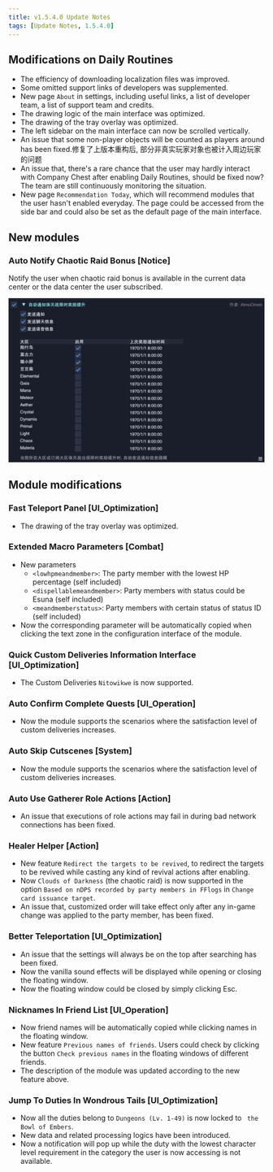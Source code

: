 ```yaml
---
title: v1.5.4.0 Update Notes
tags: [Update Notes, 1.5.4.0]
---
```


## Modifications on Daily Routines

- The efficiency of downloading localization files was improved.
- Some omitted support links of developers was supplemented.
- New page `About` in settings, including useful links, a list of developer team, a list of support team and credits.
- The drawing logic of the main interface was optimized.
- The drawing of the tray overlay was optimized.
- The left sidebar on the main interface can now be scrolled vertically.
- An issue that some non-player objects will be counted as players around has been fixed.修复了上版本重构后, 部分非真实玩家对象也被计入周边玩家的问题
- An issue that, there's a rare chance that the user may hardly interact with Company Chest after enabling Daily Routines, should be fixed now? The team are still continuously monitoring the situation.
- New page `Recommendation Today`, which will recommend modules that the user hasn't enabled everyday. The page could be accessed from the side bar and could also be set as the default page of the main interface.

## New modules

### Auto Notify Chaotic Raid Bonus [Notice]

Notify the user when chaotic raid bonus is available in the current data center or the data center the user subscribed.

![AutoNotifyChaoticRaidBonus](/assets/Changelog/1.5.4.0/AutoNotifyChaoticRaidBonus.png)

## Module modifications

### Fast Teleport Panel [UI_Optimization]

- The drawing of the tray overlay was optimized.

### Extended Macro Parameters [Combat]

- New parameters
    - `<lowhpmeandmember>`: The party member with the lowest HP percentage (self included)
    - `<dispellablemeandmember>`: Party members with status could be Esuna (self included)
    - `<meandmemberstatus>`: Party members with certain status of status ID (self included)
- Now the corresponding parameter will be automatically copied when clicking the text zone in the configuration interface of the module.

### Quick Custom Deliveries Information Interface [UI_Optimization]

- The Custom Deliveries `Nitowikwe` is now supported.

### Auto Confirm Complete Quests [UI_Operation]

- Now the module supports the scenarios where the satisfaction level of custom deliveries increases.

### Auto Skip Cutscenes [System]

- Now the module supports the scenarios where the satisfaction level of custom deliveries increases.

### Auto Use Gatherer Role Actions [Action]

- An issue that executions of role actions may fail in during bad network connections has been fixed.

### Healer Helper [Action]

- New feature `Redirect the targets to be revived`, to redirect the targets to be revived while casting any kind of revival actions after enabling.
- Now `Clouds of Darkness` (the chaotic raid) is now supported in the option `Based on nDPS recorded by party members in FFlogs` in `Change card issuance target`.
- An issue that, customized order will take effect only after any in-game change was applied to the party member, has been fixed.

### Better Teleportation [UI_Optimization]

- An issue that the settings will always be on the top after searching has been fixed.
- Now the vanilla sound effects will be displayed while opening or closing the floating window.
- Now the floating window could be closed by simply clicking Esc.

### Nicknames In Friend List [UI_Operation]

- Now friend names will be automatically copied while clicking names in the floating window.
- New feature `Previous names of friends`. Users could check by clicking the button `Check previous names` in the floating windows of different friends.
- The description of the module was updated according to the new feature above.

### Jump To Duties In Wondrous Tails [UI_Optimization]

- Now all the duties belong to `Dungeons (Lv. 1-49)` is now locked to `	the Bowl of Embers`.
- New data and related processing logics have been introduced.
- Now a notification will pop up while the duty with the lowest character level requirement in the category the user is now accessing is not available.